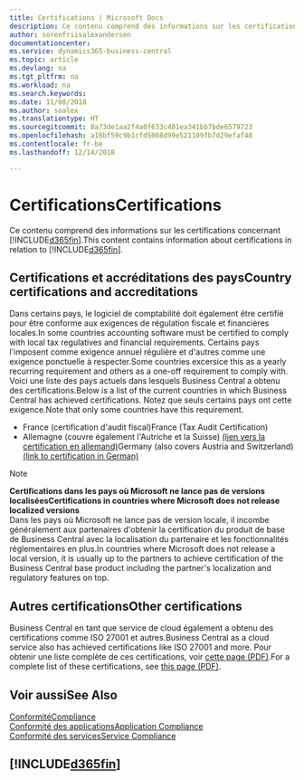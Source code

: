 ```yaml
---
title: Certifications | Microsoft Docs
description: Ce contenu comprend des informations sur les certifications concernant Business Central.
author: sorenfriisalexandersen
documentationcenter: 
ms.service: dynamics365-business-central
ms.topic: article
ms.devlang: na
ms.tgt_pltfrm: na
ms.workload: na
ms.search.keywords: 
ms.date: 11/08/2018
ms.author: soalex
ms.translationtype: HT
ms.sourcegitcommit: 8a73de1aa2f4a0f633c401ea341bb7bde6579723
ms.openlocfilehash: a18bf59c9b1cfd5008d99e521109fb7d29efaf48
ms.contentlocale: fr-be
ms.lasthandoff: 12/14/2018

---
```

# <a name="certifications"></a><span data-ttu-id="65a54-103">Certifications</span><span class="sxs-lookup"><span data-stu-id="65a54-103">Certifications</span></span>  
<span data-ttu-id="65a54-104">Ce contenu comprend des informations sur les certifications concernant [!INCLUDE[d365fin](../includes/d365fin_md.md)].</span><span class="sxs-lookup"><span data-stu-id="65a54-104">This content contains information about certifications in relation to [!INCLUDE[d365fin](../includes/d365fin_md.md)].</span></span>  

## <a name="country-certifications-and-accreditations"></a><span data-ttu-id="65a54-105">Certifications et accréditations des pays</span><span class="sxs-lookup"><span data-stu-id="65a54-105">Country certifications and accreditations</span></span>
<span data-ttu-id="65a54-106">Dans certains pays, le logiciel de comptabilité doit également être certifié pour être conforme aux exigences de régulation fiscale et financières locales.</span><span class="sxs-lookup"><span data-stu-id="65a54-106">In some countries accounting software must be certified to comply with local tax regulatives and financial requirements.</span></span> <span data-ttu-id="65a54-107">Certains pays l'imposent comme exigence annuel régulière et d'autres comme une exigence ponctuelle à respecter.</span><span class="sxs-lookup"><span data-stu-id="65a54-107">Some countries excersice this as a yearly recurring requirement and others as a one-off requirement to comply with.</span></span> <span data-ttu-id="65a54-108">Voici une liste des pays actuels dans lesquels Business Central a obtenu des certifications.</span><span class="sxs-lookup"><span data-stu-id="65a54-108">Below is a list of the current countries in which Business Central has achieved certifications.</span></span> <span data-ttu-id="65a54-109">Notez que seuls certains pays ont cette exigence.</span><span class="sxs-lookup"><span data-stu-id="65a54-109">Note that only some countries have this requirement.</span></span>  
- <span data-ttu-id="65a54-110">France (certification d'audit fiscal)</span><span class="sxs-lookup"><span data-stu-id="65a54-110">France (Tax Audit Certification)</span></span>
- <span data-ttu-id="65a54-111">Allemagne (couvre également l'Autriche et la Suisse) [(lien vers la certification en allemand)](https://www.bdo.de/de-de/themen/softwarebescheinungen/bdo/microsoft-dynamics-365-business-central)</span><span class="sxs-lookup"><span data-stu-id="65a54-111">Germany (also covers Austria and Switzerland) [(link to certification in German)](https://www.bdo.de/de-de/themen/softwarebescheinungen/bdo/microsoft-dynamics-365-business-central)</span></span>

> [!NOTE]  
>  <span data-ttu-id="65a54-112">**Certifications dans les pays où Microsoft ne lance pas de versions localisées**</span><span class="sxs-lookup"><span data-stu-id="65a54-112">**Certifications in countries where Microsoft does not release localized versions**</span></span>  
> <span data-ttu-id="65a54-113">Dans les pays où Microsoft ne lance pas de version locale, il incombe généralement aux partenaires d'obtenir la certification du produit de base de Business Central avec la localisation du partenaire et les fonctionnalités réglementaires en plus.</span><span class="sxs-lookup"><span data-stu-id="65a54-113">In countries where Microsoft does not release a local version, it is usually up to the partners to achieve certification of the Business Central base product including the partner's localization and regulatory features on top.</span></span>

## <a name="other-certifications"></a><span data-ttu-id="65a54-114">Autres certifications</span><span class="sxs-lookup"><span data-stu-id="65a54-114">Other certifications</span></span>  
<span data-ttu-id="65a54-115">Business Central en tant que service de cloud également a obtenu des certifications comme ISO 27001 et autres.</span><span class="sxs-lookup"><span data-stu-id="65a54-115">Business Central as a cloud service also has achieved certifications like ISO 27001 and more.</span></span> <span data-ttu-id="65a54-116">Pour obtenir une liste complète de ces certifications, voir [cette page (PDF)](https://aka.ms/d365-compliance-list).</span><span class="sxs-lookup"><span data-stu-id="65a54-116">For a complete list of these certifications, see [this page (PDF)](https://aka.ms/d365-compliance-list).</span></span>

## <a name="see-also"></a><span data-ttu-id="65a54-117">Voir aussi</span><span class="sxs-lookup"><span data-stu-id="65a54-117">See Also</span></span>  
[<span data-ttu-id="65a54-118">Conformité</span><span class="sxs-lookup"><span data-stu-id="65a54-118">Compliance</span></span>](compliance-overview.md)  
[<span data-ttu-id="65a54-119">Conformité des applications</span><span class="sxs-lookup"><span data-stu-id="65a54-119">Application Compliance</span></span>](compliance-application-compliance.md)  
[<span data-ttu-id="65a54-120">Conformité des services</span><span class="sxs-lookup"><span data-stu-id="65a54-120">Service Compliance</span></span>](compliance-service-compliance.md)  

 ## [!INCLUDE[d365fin](../includes/free_trial_md.md)]  
 

